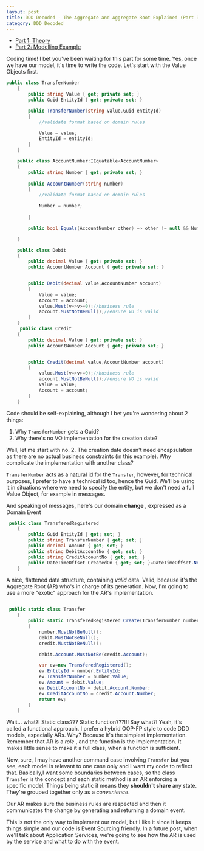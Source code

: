 ```yaml
---
layout: post
title: DDD Decoded - The Aggregate and Aggregate Root Explained (Part 3)
category: DDD Decoded
---
```


* [Part 1: Theory](http://blog.sapiensworks.com/post/2016/07/14/DDD-Aggregate-Decoded-1) 
* [Part 2: Modelling Example](http://blog.sapiensworks.com/post/2016/07/14/DDD-Aggregate-Decoded-2)

Coding time! I bet you've been waiting for this part for some time. Yes, once we have our model, it's time to write the code. Let's start with the Value Objects first.

```csharp
public class TransferNumber
    {
        public string Value { get; private set; }
        public Guid EntityId { get; private set; }

        public TransferNumber(string value,Guid entityId)
        {
            //validate format based on domain rules

            Value = value;
            EntityId = entityId;
        }
    }

    public class AccountNumber:IEquatable<AccountNumber>
    {
        public string Number { get; private set; }
     
        public AccountNumber(string number)
        {
            //validate format based on domain rules

            Number = number;
            
        }

        public bool Equals(AccountNumber other) => other != null && Number == other.Number;

    }

    public class Debit
    {
        public decimal Value { get; private set; }
        public AccountNumber Account { get; private set; }


        public Debit(decimal value,AccountNumber account)
        {
            Value = value;
            Account = account;
            value.Must(v=>v>=0);//business rule
            account.MustNotBeNull();//ensure VO is valid            
        }
    }
     public class Credit
    {
        public decimal Value { get; private set; }
        public AccountNumber Account { get; private set; }


        public Credit(decimal value,AccountNumber account)
        {
            value.Must(v=>v>=0);//business rule
            account.MustNotBeNull();//ensure VO is valid            
            Value = value;
            Account = account;
        }
    }

```

 Code should be self-explaining, although I bet you're wondering about 2 things:

 1. Why `TransferNumber` gets a Guid?
 2. Why there's no VO implementation for the creation date?

 Well, let me start with no. 2. The creation date doesn't need encapsulation as there are no actual business constraints (in this example). Why complicate the implementation with another class?

`TransferNumber` acts as a natural id for the `Transfer`, however, for technical purposes, I prefer to have a technical id too, hence the Guid. We'll be using it in situations where we need to specify the entity, but we don't need a full Value Object, for example in messages. 

And speaking of messages, here's our domain **change** , expressed as a Domain Event

```csharp
 public class TransferedRegistered
    {
        public Guid EntityId { get; set; }
        public string TransferNumber { get; set; }
        public decimal Amount { get; set; }
        public string DebitAccountNo { get; set; }
        public string CreditAccountNo { get; set; }
        public DateTimeOffset CreatedOn { get; set; }=DateTimeOffset.Now;
    }

```

A nice, flattened data structure, containing _valid_ data. Valid, because it's the Aggregate Root (AR) who's in charge of its generation. Now, I'm going to use a more "exotic" approach for the AR's implementation.

```csharp

 public static class Transfer
    {
        public static TransferedRegistered Create(TransferNumber number, Debit debit, Credit credit)
        {
            number.MustNotBeNull();
            debit.MustNotBeNull();
            credit.MustNotBeNull();

            debit.Account.MustNotBe(credit.Account);

            var ev=new TransferedRegistered();
            ev.EntityId = number.EntityId;
            ev.TransferNumber = number.Value;
            ev.Amount = debit.Value;
            ev.DebitAccountNo = debit.Account.Number;
            ev.CreditAccountNo = credit.Account.Number;
            return ev;
        }
    }

```
Wait... what?! Static class??? Static function???!!! Say what?! Yeah, it's called a functional approach. I prefer a hybrid OOP-FP style to code DDD models, especially ARs. Why? Because it's the simplest implementation. Remember that AR is a _role_ , and the function is the implementation. It makes little sense to make it a full class, when a function is sufficient.

Now, sure, I may have another command case involving `Transfer` but you see, each model is relevant to one case only and I want my code to reflect that. Basically,I want some boundaries between cases, so the class `Transfer` is the concept and each static method is an AR enforcing a specific model. Things being static it means they **shouldn't share** any state. They're grouped together only as a _convenience_.

Our AR makes sure the business rules are respected and then it communicates the change by generating and returning a domain event.

This is not the only way to implement our model, but I like it since it keeps things simple and our code is Event Sourcing friendly. In a future post, when we'll talk about Application Services, we're going to see how the AR is used by the service and what to do with the event.
 

  

